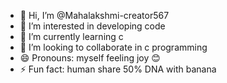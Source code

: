 - 👋 Hi, I’m @Mahalakshmi-creator567
- 👀 I’m interested in developing code
- 🌱 I’m currently learning c
- 💞️ I’m looking to collaborate in c programming 
- 😄 Pronouns: myself feeling joy 😊 
- ⚡ Fun fact: human share 50% DNA with banana

<!---
Mahalakshmi-creator567/Mahalakshmi-creator567 is a ✨ special ✨ repository because its `README.md` (this file) appears on your GitHub profile.
You can click the Preview link to take a look at your changes.
--->
